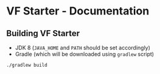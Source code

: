 # VF Starter - Documentation

## Building VF Starter

* JDK 8 (`JAVA_HOME` and `PATH` should be set accordingly)
* Gradle (which will be downloaded using `gradlew` script)

```
./gradlew build
```

